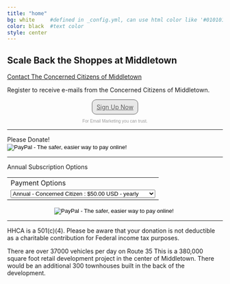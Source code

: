 ```yaml
---
title: "home"
bg: white     #defined in _config.yml, can use html color like '#010101'
color: black  #text color
style: center
---
```


## Scale Back the Shoppes at Middletown

[Contact The Concerned Citizens of Middletown](mailto:concernedcitizensofmiddletown@gmail.com)

Register to receive e-mails from the Concerned Citizens of Middletown.

<!-- BEGIN: Constant Contact Email List Form Button --><div align="center"><a href="http://visitor.r20.constantcontact.com/d.jsp?llr=l5d4o5tab&amp;p=oi&amp;m=1120935055307&amp;sit=l6mwypujb&amp;f=df2760f3-5f29-40e9-8e68-2ea23beb0af8" class="button" style="background-color: rgb(232, 232, 232); border: 1px solid rgb(91, 91, 91); color: rgb(91, 91, 91); display: inline-block; padding: 8px 10px; text-shadow: none; border-radius: 10px;">Sign Up Now</a><!-- BEGIN: Email Marketing you can trust --><div id="ctct_button_footer" style="font-family:Arial,Helvetica,sans-serif;font-size:10px;color:#999999;margin-top: 10px;" align="center">For Email Marketing you can trust.</div></div>
          
<hr/>
Please Donate!  

<form action="https://www.paypal.com/cgi-bin/webscr" method="post" target="_top">
<input type="hidden" name="cmd" value="_s-xclick">
<input type="hidden" name="hosted_button_id" value="FSJGJ9LTFZTZ8">
<input type="image" src="https://www.paypalobjects.com/en_US/i/btn/btn_donateCC_LG.gif" border="0" name="submit" alt="PayPal - The safer, easier way to pay online!">
<img alt="" border="0" src="https://www.paypalobjects.com/en_US/i/scr/pixel.gif" width="1" height="1">
</form>

<hr/>
Annual Subscription Options

<center>
<form action="https://www.paypal.com/cgi-bin/webscr" method="post" target="_top">
<input type="hidden" name="cmd" value="_s-xclick">
<input type="hidden" name="hosted_button_id" value="6S7Z8VLLGPDCA">
<table>
<tr><td><input type="hidden" name="on0" value="Payment Options">Payment Options</td></tr><tr><td><select name="os0">
	<option value="Annual - Concerned Citizen">Annual - Concerned Citizen : $50.00 USD - yearly</option>
	<option value="Annual - Friend of Middletown">Annual - Friend of Middletown : $500.00 USD - yearly</option>
	<option value="Monthly">Monthly : $25.00 USD - monthly</option>
</select> </td></tr>
</table>
<input type="hidden" name="currency_code" value="USD">
<input type="image" src="https://www.paypalobjects.com/en_US/i/btn/btn_subscribeCC_LG.gif" border="0" name="submit" alt="PayPal - The safer, easier way to pay online!">
<img alt="" border="0" src="https://www.paypalobjects.com/en_US/i/scr/pixel.gif" width="1" height="1">
</form>
</center>

<hr/>

HHCA is a 501(c)(4).  Please be aware that your donation is not deductible as a 
charitable contribution for Federal income tax purposes.

There are over 37000 vehicles per day on Route 35
This is a 380,000 square foot retail development project in the center of Middletown.
There would be an additional 300 townhouses built in the back of the development.
